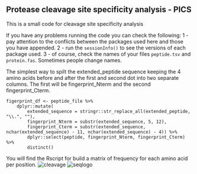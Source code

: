 ## Protease cleavage site specificity analysis - PICS
This is a small code for cleavage site specificity analysis

If you have any problems running the code you can check the following:
1 - pay attention to the conflicts between the packages used here and those you have appended.
2 - run the `sessionInfo()` to see the versions of each package used.
3 - of course, check the names of your files `peptide.tsv` and `protein.fas`. Sometimes people change names.

The simplest way to spilt the extended_peptide sequence keeping the 4 amino acids before and after the first and second dot into two separate columns. The first will be fingerprint_Nterm and the second fingerprint_Cterm.

```
figerprint_df <- peptide_file %>%
    dplyr::mutate(
        extended_sequence = stringr::str_replace_all(extended_peptide, "\\.", ""),
        fingerprint_Nterm = substr(extended_sequence, 5, 12),
        fingerprint_Cterm = substr(extended_sequence, nchar(extended_sequence) - 11, nchar(extended_sequence) - 4)) %>%
        dplyr::select(peptide, fingerprint_Nterm, fingerprint_Cterm) %>%
        distinct()
```

You will find the Rscript for build a matrix of frequency for each amino acid per position.
![cleavage](https://github.com/41ison/Cleavage-site-specificity-analysis/assets/108031197/8b08e17d-29b1-4051-83c4-39c9e97cb7ce)
![seqlogo](https://github.com/41ison/Cleavage-site-specificity-analysis/assets/108031197/0832882a-a29f-41bc-a140-0ce9ee83d11c)
